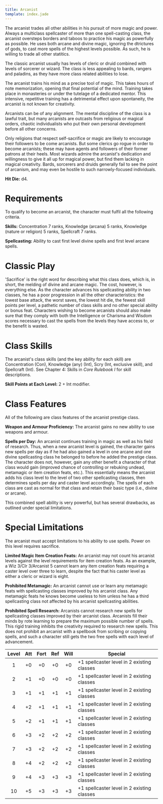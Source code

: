 ```yaml
---
title: Arcanist
template: index.jade
---
```


The arcanist trades all other abilities in his pursuit of more magic and power.  Always a multiclass spellcaster of more than one spell-casting class, the arcanist oversteps borders and taboos to practice his magic as powerfully as possible.  He uses both arcane and divine magic, ignoring the dtrictures of gods, to cast more spells of the highest levels possible.  As such, he is willing to trade all other statitics.

The classic arcanist usually has levels of cleric or druid combined with levels of sorcerer or wizard.  The class is less appealing to bards, rangers and paladins, as they have more class related abilities to lose.

The arcanist trains his mind as a precise tool of magic.  This takes hours of note memorization, opening that final potential of the mind.  Training takes place in monasteries or under the tutelage of a dedicated mentor.  This intensive, repetitive training has a detrimental effect upon spontaneity, the arcanist is not known for creativity.

Arcanists can be of any alignment.  The mental discipline of the class is a lawful trait, but many arcanists are outcasts from religious or magical orders, chaotic individualists who put their own personal development before all other concerns.

Only religions that respect self-sacrifice or magic are likely to encourage their followers to be come arcanists.  But some clerics go rogue in order to become arcanists; these may have agents and followers of their former patrons at their heels.  Most wizards admire the arcanist's dedication and willingness to give it all up for magical power, but find them lacking in magical creativity.  Bards, sorcerers and druids generally fail to see the point of arcanism, and may even be hostile to such narrowly-focused individuals.

__Hit Die:__ d4.

Requirements
============

To qualify to become an arcanist, the character must fulfil all the following criteria.

__Skills:__ Concentration 7 ranks, Knowledge (arcana) 5 ranks, Knowledge (nature or religion) 5 ranks, Spellcraft 7 ranks.

__Spellcasting:__ Ability to cast first level divine spells and first level arcane spells.

Classic Play
============

'Sacrifice' is the right word for describing what this class does, which is, in short, the melding of divine and arcane magic.  The cost, however, is everything else.  As the character advances his spellcasting ability in two classes, he has a poor progression in all the other characteristics:  the lowest base attack, the worst saves, the lowest hit die, the fewest skill points per level, a pathetic number of class skills and no other special ability or bonus feat.  Characters wishing to become arcanists should also make sure that they comply with both the Intelligence or Charisma and Wisdom scores necessary to cast the spells from the levels they have access to, or the benefit is wasted.

Class Skills
============

The arcanist's class skills (and the key ability for each skill) are Concentration (Con), Knowledge (any) (Int), Scry (Int, exclusive skill), and Spellcraft (Int).  See Chapter 4: Skills in _Core Rulebook I_ for skill descriptions.

__Skill Points at Each Level:__  2 + Int modifier.

Class Features
==============

All of the following are class features of the arcanist prestige class.

__Weapon and Armour Proficiency:__ The arcanist gains no new ability to use weapons and armour.

__Spells per Day:__ An arcanist continues training in magic as well as his field of research.  Thus, when a new arcanist level is gained, the character gains new spells per day as if he had also gained a level in one arcane and one divine spellcasting class he belonged to before he added the prestige class.  The character does not, however, gain any other benefit a character of that class would gain (improved chance of controlling or rebuking undead, metamagic or item creation feats, etc.).  This essentially means the arcanist adds his class level to the level of two other spellcasting classes, then determines spells per day and caster level accordingly.  The spells of each class are cast as normal for that class and retain their basic type (i.e., divine or arcane).

This combined spell ability is very powerful, but has several drawbacks, as outlined under special limitations.

Special Limitations
===================

The arcanist must accept limitations to his ability to use spells.  Power on this level requires sacrifice.

__Limited Magic Item Creation Feats:__ An arcanist may not count his arcanist levels against the level requirements for item creation feats.  As an example, a Wiz 3/Clr 3/Arcanist 5 cannot learn any item creation feats requiring a caster level over three to learn, despite the fact that his caster level as either a cleric or wizard is eight.

__Prohibited Metamagic:__ An arcanist cannot use or learn any metamagic feats with spellcasting classes improved by his arcanist class.  Any metamagic feats he knows become useless to him unless he has a third spellcasting class not affected by his arcanist spellcasting abilities.

__Prohibited Spell Research:__ Arcanists cannot research new spells for spellcasting classes improved by their arcanist class.  Arcanists fill their minds by rote learning to prepare the maximum possible number of spells.  This rigid training inhibits the creativity required to research new spells.  This does not prohibit an arcanist with a spellbook from scribing or copying spells, and such a character still gets the two free spells with each level of advancement.

Level | Att | Fort | Ref | Will | Special
:---: | :-: | :--: | :-: | :--: | -------
1     | +0  | +0   | +0  | +0   | +1 spellcaster level in 2 existing classes
2     | +1  | +0   | +0  | +0   | +1 spellcaster level in 2 existing classes
3     | +1  | +1   | +1  | +1   | +1 spellcaster level in 2 existing classes
4     | +2  | +1   | +1  | +1   | +1 spellcaster level in 2 existing classes
5     | +2  | +1   | +1  | +1   | +1 spellcaster level in 2 existing classes
6     | +3  | +2   | +2  | +2   | +1 spellcaster level in 2 existing classes
7     | +3  | +2   | +2  | +2   | +1 spellcaster level in 2 existing classes
8     | +4  | +2   | +2  | +2   | +1 spellcaster level in 2 existing classes
9     | +4  | +3   | +3  | +3   | +1 spellcaster level in 2 existing classes
10    | +5  | +3   | +3  | +3   | +1 spellcaster level in 2 existing classes
